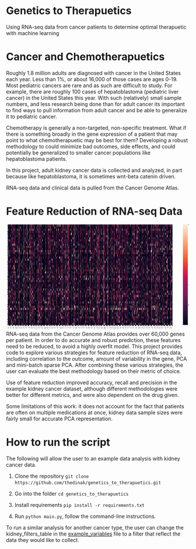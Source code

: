 # Genetics to Therapuetics
Using RNA-seq data from cancer patients to determine optimal therapuetic with machine learning

# Cancer and Chemotherapuetics

Roughly 1.8 million adults are diagnosed with cancer in the United States each year. Less than 1%, or about 16,000 of those cases are ages 0-19. Most pediatric cancers are rare and as such are difficult to study. For example, there are roughly 100 cases of hepatoblastoma (pediatric liver cancer) in the United States this year. With such (relatively) small sample numbers, and less research being done than for adult cancer its important to find ways to pull information from adult cancer and be able to generalize it to pediatric cancer. 

Chemotherapy is generally a non-targeted, non-specific treatment. What if there is something broadly in the gene expression of a patient that may point to what chemotherapuetic may be best for them? Developing a robust methodology to could minimize bad outcomes, side effects, and could potentially be generalized to smaller cancer populations like hepatoblastoma patients.

In this project, adult kidney cancer data is collected and analyzed, in part because like hepatoblastoma, it is sometimes wnt-beta catenin driven. 

RNA-seq data and clinical data is pulled from the Cancer Genome Atlas.

# Feature Reduction of RNA-seq Data
![RNA-seq data for one drug of interest](https://github.com/thedinak/Genetics-to-Therapuetics/blob/master/Jupyter_notebooks/gem_heatmap.jpg)
RNA-seq data from the Cancer Genome Atlas provides over 60,000 genes per patient. In order to do accurate and robust prediction, these features need to be reduced, to avoid a highly overfit model. This project provides code to explore various strategies for feature reduction of RNA-seq data, including correlation to the outcome, amount of variability in the gene, PCA and mini-batch sparse PCA. After combining these various strategies, the user can evaluate the best methodology based on their metric of choice.  

Use of feature reduction improved accuracy, recall and precision in the example kidney cancer dataset, although different methodologies were better for different metrics, and were also dependent on the drug given. 

Some limitations of this work: it does not account for the fact that patients are often on multiple medications at once, kidney data sample sizes were fairly small for accurate PCA representation. 

# How to run the script

The following will allow the user to an example data analysis with kidney cancer data.

1. Clone the repository `git clone https://github.com/thedinak/genetics_to_therapuetics.git`

2. Go into the folder `cd genetics_to_therapuetics`

3. Install requirements `pip install -r requirements.txt`

4. Run `python main.py`, follow the command-line instructions.

To run a similar analysis for another cancer type, the user can change the kidney_filters_table in the [example_variables](https://github.com/thedinak/Genetics_to_Therapuetics/blob/master/example_variables.py) file to a filter that reflect the data they would like to collect. 
